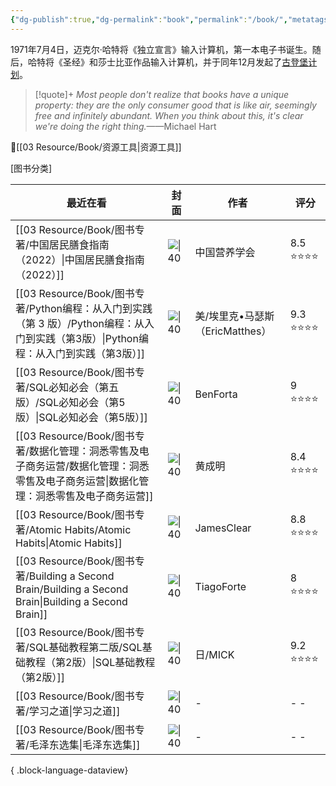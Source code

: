 ```yaml
---
{"dg-publish":true,"dg-permalink":"book","permalink":"/book/","metatags":{"description":"这里是 🏡Davon的数字花园，是个人不断发展的想法的集合，作为半成品的思考，在可探索的空间中，随时间推移不断播种、修剪、塑造","og:site_name":"DavonOs","og:title":"饶丰书房","og:type":"article","og:url":"https://zuji.eu.org/books","og:image":null,"og:image:width":"400","og:image:alt":"articlecover","og:locale":"zh_cn"},"tags":["books"]}
---
```


1971年7月4日，迈克尔·哈特将《独立宣言》输入计算机，第一本电子书诞生。随后，哈特将《圣经》和莎士比亚作品输入计算机，并于同年12月发起了[古登堡计划](https://www.gutenberg.org/)。

>[!quote]+ 
>*Most people don't realize that books have a unique property: they are the only consumer good that is like air, seemingly free and infinitely abundant. When you think about this, it's clear we're doing the right thing.*——Michael Hart


🔎[[03 Resource/Book/资源工具\|资源工具]]

[图书分类]

| 最近在看                                                                                                  | 封面                                                                                                          | 作者                     | 评分       |
| ----------------------------------------------------------------------------------------------------- | ----------------------------------------------------------------------------------------------------------- | ---------------------- | -------- |
| [[03 Resource/Book/图书专著/中国居民膳食指南（2022）\|中国居民膳食指南（2022）]]                                           | ![\|40](https://img3.doubanio.com/view/subject/l/public/s34399992.jpg)                                      | 中国营养学会                 | 8.5 ⭐⭐⭐⭐ |
| [[03 Resource/Book/图书专著/Python编程：从入门到实践（第 3 版）/Python编程：从入门到实践（第3版）\|Python编程：从入门到实践（第3版）]]        | ![\|40](https://weread-1258476243.file.myqcloud.com/weread/cover/90/YueWen_34336681/t6_YueWen_34336681.jpg) | 美/埃里克•马瑟斯（EricMatthes） | 9.3 ⭐⭐⭐⭐ |
| [[03 Resource/Book/图书专著/SQL必知必会（第五版）/SQL必知必会（第5版）\|SQL必知必会（第5版）]]                                  | ![\|40](https://wfqqreader-1252317822.image.myqcloud.com/cover/685/34336685/t6_34336685.jpg)                | BenForta               | 9 ⭐⭐⭐⭐   |
| [[03 Resource/Book/图书专著/数据化管理：洞悉零售及电子商务运营/数据化管理：洞悉零售及电子商务运营\|数据化管理：洞悉零售及电子商务运营]]                   | ![\|40](https://img1.doubanio.com/view/subject/l/public/s29809759.jpg)                                      | 黄成明                    | 8.4 ⭐⭐⭐⭐ |
| [[03 Resource/Book/图书专著/Atomic Habits/Atomic Habits\|Atomic Habits]]                               | ![\|40](https://imglink.win/image/2024/09/05/xKAFC.webp)                                                    | JamesClear             | 8.8 ⭐⭐⭐⭐ |
| [[03 Resource/Book/图书专著/Building a Second Brain/Building a Second Brain\|Building a Second Brain]] | ![\|40](https://imglink.win/image/2024/09/05/xKnio.webp)                                                    | TiagoForte             | 8 ⭐⭐⭐⭐   |
| [[03 Resource/Book/图书专著/SQL基础教程第二版/SQL基础教程（第2版）\|SQL基础教程（第2版）]]                                    | ![\|40](https://img3.doubanio.com/view/subject/l/public/s34971742.jpg)                                      | 日/MICK                 | 9.2 ⭐⭐⭐⭐ |
| [[03 Resource/Book/图书专著/学习之道\|学习之道]]                                                               | ![\|40](\-)                                                                                                 | \-                     | \- \-    |
| [[03 Resource/Book/图书专著/毛泽东选集\|毛泽东选集]]                                                             | ![\|40](\-)                                                                                                 | \-                     | \- \-    |

{ .block-language-dataview}
